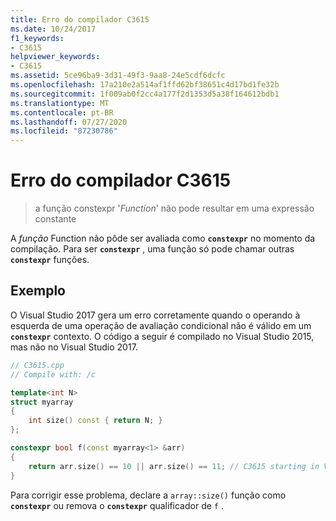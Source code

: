 ```yaml
---
title: Erro do compilador C3615
ms.date: 10/24/2017
f1_keywords:
- C3615
helpviewer_keywords:
- C3615
ms.assetid: 5ce96ba9-3d31-49f3-9aa8-24e5cdf6dcfc
ms.openlocfilehash: 17a210e2a514af1ffd62bf38651c4d17bd1fe32b
ms.sourcegitcommit: 1f009ab0f2cc4a177f2d1353d5a38f164612bdb1
ms.translationtype: MT
ms.contentlocale: pt-BR
ms.lasthandoff: 07/27/2020
ms.locfileid: "87230786"
---
```

# <a name="compiler-error-c3615"></a>Erro do compilador C3615

> a função constexpr '*Function*' não pode resultar em uma expressão constante

A *função* Function não pôde ser avaliada como **`constexpr`** no momento da compilação. Para ser **`constexpr`** , uma função só pode chamar outras **`constexpr`** funções.

## <a name="example"></a>Exemplo

O Visual Studio 2017 gera um erro corretamente quando o operando à esquerda de uma operação de avaliação condicional não é válido em um **`constexpr`** contexto. O código a seguir é compilado no Visual Studio 2015, mas não no Visual Studio 2017.

```cpp
// C3615.cpp
// Compile with: /c

template<int N>
struct myarray
{
    int size() const { return N; }
};

constexpr bool f(const myarray<1> &arr)
{
    return arr.size() == 10 || arr.size() == 11; // C3615 starting in Visual Studio 2017
}
```

Para corrigir esse problema, declare a `array::size()` função como **`constexpr`** ou remova o **`constexpr`** qualificador de `f` .
